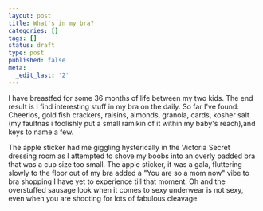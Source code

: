 ```yaml
---
layout: post
title: What's in my bra?
categories: []
tags: []
status: draft
type: post
published: false
meta:
  _edit_last: '2'
---
```

I have breastfed for some 36 months of life between my two kids.  The end result is I find interesting stuff in my bra on the daily.  So far I've found:  Cheerios, gold fish crackers, raisins, almonds, granola, cards, kosher salt (my faultnas i foolishly put a small ramikin of it within my baby's reach),and keys to name a few.  

The apple sticker had me giggling hysterically in the Victoria Secret dressing room as I attempted to shove my boobs into an overly padded bra that was a cup size too small.  The apple sticker, it was a gala, fluttering slowly to the floor out of my bra added a "You are so a mom now" vibe to bra shopping I have yet to experience till that moment.  Oh and the overstuffed sausage look when it comes to sexy underwear is not sexy, even when you are shooting for lots of fabulous cleavage.
